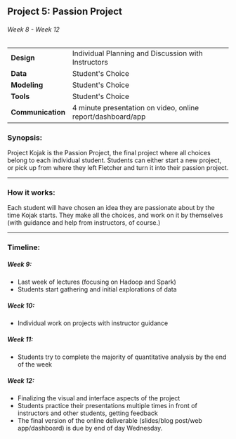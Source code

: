 ## Project 5: Passion Project
###### Week 8 - Week 12

|  |  |
|-------|-------|
| **Design** | Individual Planning and Discussion with Instructors |
| **Data** | Student's Choice |
| **Modeling** | Student's Choice |
| **Tools** | Student's Choice |
| **Communication** | 4 minute presentation on video, online report/dashboard/app |


### Synopsis:

Project Kojak is the Passion Project, the final project where all
choices belong to each individual student. Students can either start a
new project, or pick up from where they left Fletcher and turn it into
their passion project.

-----

### How it works:

Each student will have chosen an idea they are passionate about by the
time Kojak starts. They make all the choices, and work on it by
themselves (with guidance and help from instructors, of course.)

-----

### Timeline:

##### Week 9:
   * Last week of lectures (focusing on Hadoop and Spark)
   * Students start gathering and initial explorations of data

##### Week 10:
   * Individual work on projects with instructor guidance

##### Week 11:
   * Students try to complete the majority of quantitative analysis
      by the end of the week

##### Week 12:
  * Finalizing the visual and interface aspects of the project
  * Students practice their presentations multiple times in front of
    instructors and other students, getting feedback
  * The final version of the online deliverable (slides/blog post/web
    app/dashboard) is due by end of day Wednesday.
